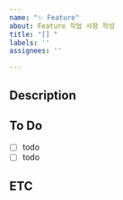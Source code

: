 ```yaml
---
name: "✨ Feature"
about: Feature 작업 사항 작성
title: "[] "
labels: ''
assignees: ''

---
```


## Description


## To Do
- [ ] todo
- [ ] todo

## ETC
